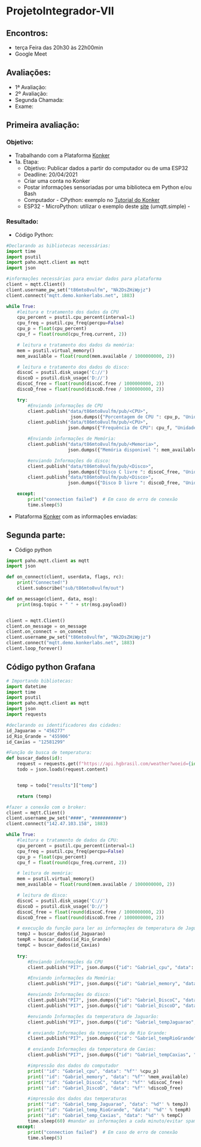 # ProjetoIntegrador-VII
## Encontros:
* terça Feira das 20h30 às 22h00min
* Google Meet

## Avaliações:
* 1ª Avaliação:
* 2º Avaliação:
* Segunda Chamada:
* Exame:

## Primeira avaliação:
 ### Objetivo:
 * Trabalhando com a Plataforma [Konker](http://www.konkerlabs.com/)
  * 1a. Etapa: 
    * Objetivo: Publicar dados a partir do computador ou de uma ESP32
    * Deadline: 20/04/2021
    * Criar uma conta no Konker
    * Postar informações sensoriadas por uma biblioteca em Python e/ou Bash
    * Computador - CPython: exemplo no [Tutorial do Konker](https://konker.atlassian.net/wiki/spaces/DEV/pages/28180518/Guia+de+Uso+da+Plataforma+Konker)
    * ESP32 - MicroPython: utilizar o exemplo deste [site](https://mjrobot.org/2018/06/13/iot-feito-facil-esp-micropython-mqtt-thingspeak/) (umqtt.simple) - 
 
 ### Resultado:
* Código Python:
~~~python
#Declarando as bibliotecas necessárias:
import time
import psutil
import paho.mqtt.client as mqtt
import json

#informações necessárias para enviar dados para plataforma
client = mqtt.Client()
client.username_pw_set("t86mto8vulfm", "Nk2DsZHiWpjz")
client.connect("mqtt.demo.konkerlabs.net", 1883)

while True:
    #leitura e tratamento dos dados da CPU
    cpu_percent = psutil.cpu_percent(interval=1)
    cpu_freq = psutil.cpu_freq(percpu=False)
    cpu_p = float(cpu_percent)
    cpu_f = float(round(cpu_freq.current, 2))

    # leitura e tratamento dos dados da memória:
    mem = psutil.virtual_memory()
    mem_available = float(round(mem.available / 1000000000, 2))

    # leitura e tratamento dos dados do disco:
    discoC = psutil.disk_usage('C://')
    discoD = psutil.disk_usage('D://')
    discoC_free = float(round(discoC.free / 1000000000, 2))
    discoD_free = float(round(discoD.free / 1000000000, 2))

    try:
        #Enviando informações de CPU
        client.publish("data/t86mto8vulfm/pub/<CPU>",
                        json.dumps({"Porcentagem de CPU ": cpu_p, "Unidade": "%"}))
        client.publish("data/t86mto8vulfm/pub/<CPU>",
                       json.dumps({"Frequência de CPU": cpu_f, "Unidade": "Hz"}))

        #Enviando informações de Memória:
        client.publish("data/t86mto8vulfm/pub/<Memoria>",
                       json.dumps({"Memória disponivel ": mem_available, "Unidade": "GB"}))

        #enviando Informações do disco:
        client.publish("data/t86mto8vulfm/pub/<Disco>",
                       json.dumps({"Disco C livre ": discoC_free, "Unidade": "GB"}))
        client.publish("data/t86mto8vulfm/pub/<Disco>",
                       json.dumps({"Disco D livre ": discoD_free, "Unidade": "GB"}))

    except:
        print("connection failed")  # Em caso de erro de conexão
        time.sleep(5)
~~~
*  Plataforma [Konker](https://demo.konkerlabs.net/registry/devices/p1ck2t84@p1ck2t84/0e0e588e-6fb4-49a1-813f-2b39f01dc71d/events) com as informações enviadas:

## Segunda parte:
* Código python
~~~python
import paho.mqtt.client as mqtt
import json

def on_connect(client, userdata, flags, rc):
    print("Connected!")
    client.subscribe("sub/t86mto8vulfm/out")

def on_message(client, data, msg):
    print(msg.topic + " " + str(msg.payload))


client = mqtt.Client()
client.on_message = on_message
client.on_connect = on_connect
client.username_pw_set("t86mto8vulfm", "Nk2DsZHiWpjz")
client.connect("mqtt.demo.konkerlabs.net", 1883)
client.loop_forever()

~~~

## Código python Grafana
~~~Python
# Importando bibliotecas:
import datetime
import time
import psutil
import paho.mqtt.client as mqtt
import json
import requests

#declarando os identificadores das cidades:
id_Jaguarao = "456277"
id_Rio_Grande = "455906"
id_Caxias = "12581299"

#Função de busca de temperatura:
def buscar_dados(id):
    request = requests.get(f"https://api.hgbrasil.com/weather?woeid={id}")
    todo = json.loads(request.content)


    temp = todo["results"]["temp"]

    return (temp)

#fazer a conexão com o broker:
client = mqtt.Client()
client.username_pw_set("####", "###########")
client.connect("142.47.103.158", 1883)

while True:
    #leitura e tratamento de dados da CPU:
    cpu_percent = psutil.cpu_percent(interval=1)
    cpu_freq = psutil.cpu_freq(percpu=False)
    cpu_p = float(cpu_percent)
    cpu_f = float(round(cpu_freq.current, 2))

    # leitura de memória:
    mem = psutil.virtual_memory()
    mem_available = float(round(mem.available / 1000000000, 2))

    # leitura de disco:
    discoC = psutil.disk_usage('C://')
    discoD = psutil.disk_usage('D://')
    discoC_free = float(round(discoC.free / 1000000000, 2))
    discoD_free = float(round(discoD.free / 1000000000, 2))

    # execução da função para ler as informações de temperatura de Jaguarão, Rio Grande e Caxias:
    tempJ = buscar_dados(id_Jaguarao)
    tempR = buscar_dados(id_Rio_Grande)
    tempC = buscar_dados(id_Caxias)
    
    try:
        #Enviando informações da CPU
        client.publish("PI7", json.dumps({"id": "Gabriel_cpu", "data": "%f" %cpu_p}))

        #Enviando informações da Memória:
        client.publish("PI7", json.dumps({"id": "Gabriel_memory", "data": "%f" %mem_available}))

        #enviando Informações do disco:
        client.publish("PI7", json.dumps({"id": "Gabriel_DiscoC", "data": "%f" %discoC_free}))
        client.publish("PI7", json.dumps({"id": "Gabriel_DiscoD", "data": "%f" %discoD_free}))

        #enviando Informações da temperatura de Jaguarão:
        client.publish("PI7", json.dumps({"id": "Gabriel_tempJaguarao", "data": "%d" % tempJ}))

        # enviando Informações da temperatura de Rio Grande:
        client.publish("PI7", json.dumps({"id": "Gabriel_tempRioGrande", "data": "%d" % tempR}))

        # enviando Informações da temperatura de Caxias:
        client.publish("PI7", json.dumps({"id": "Gabriel_tempCaxias", "data": "%d" % tempC}))

        #impressão dos dados do computador
        print('"id": "Gabriel_cpu", "data": "%f"' %cpu_p)
        print('"id": "Gabriel_memory", "data": "%f"' %mem_available)
        print('"id": "Gabriel_DiscoC", "data": "%f"' %discoC_free)
        print('"id": "Gabriel_DiscoD", "data": "%f"' %discoD_free)

        #impressão dos dados das temperaturas
        print('"id": "Gabriel_temp_Jaguarao", "data": "%d"' % tempJ)
        print('"id": "Gabriel_temp_RioGrande", "data": "%d"' % tempR)
        print('"id": "Gabriel_temp_Caxias", "data": "%d"' % tempC)
        time.sleep(60) #mandar as informações a cada minuto/evitar spam de dados
    except:
        print("connection failed")  # Em caso de erro de conexão
        time.sleep(5)
~~~
